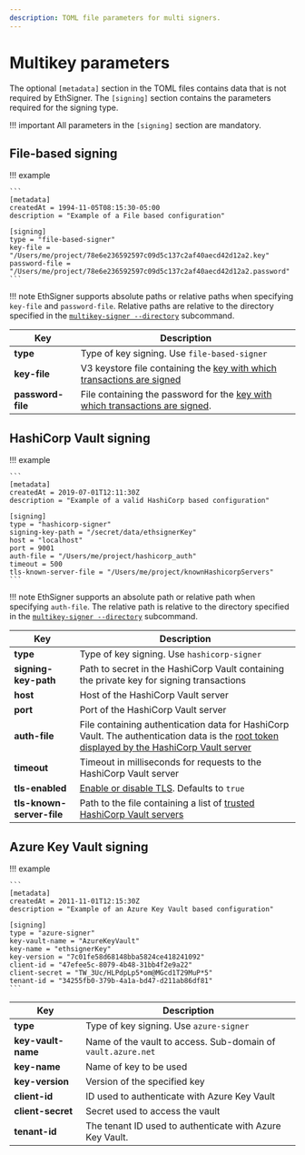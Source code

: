 ```yaml
---
description: TOML file parameters for multi signers.
---
```


# Multikey parameters

The optional `[metadata]` section in the TOML files contains data that is not
required by EthSigner. The `[signing]` section contains the parameters required
for the signing type.

!!! important
    All parameters in the `[signing]` section are mandatory.

## File-based signing

!!! example

    ```
    [metadata]
    createdAt = 1994-11-05T08:15:30-05:00
    description = "Example of a File based configuration"

    [signing]
    type = "file-based-signer"
    key-file = "/Users/me/project/78e6e236592597c09d5c137c2af40aecd42d12a2.key"
    password-file = "/Users/me/project/78e6e236592597c09d5c137c2af40aecd42d12a2.password"
    ```

!!! note
    EthSigner supports absolute paths or relative paths when specifying
    `key-file` and `password-file`. Relative paths are relative to
    the directory specified in the [`multikey-signer --directory`](../Reference/CLI/CLI-Syntax.md#multikey-options) subcommand.

| Key                  | Description                           |
|----------------------|---------------------------------------|
| **type**             | Type of key signing. Use `file-based-signer`|
| **key-file**         | V3 keystore file containing the [key with which transactions are signed](../Tutorials/Multifile.md#create-password-and-key-files) |
| **password-file**    | File containing the password for the [key with which transactions are signed](../Tutorials/Multifile.md#create-password-and-key-files).    |

## HashiCorp Vault signing

!!! example

    ```
    [metadata]
    createdAt = 2019-07-01T12:11:30Z
    description = "Example of a valid HashiCorp based configuration"

    [signing]
    type = "hashicorp-signer"
    signing-key-path = "/secret/data/ethsignerKey"
    host = "localhost"
    port = 9001
    auth-file = "/Users/me/project/hashicorp_auth"
    timeout = 500
    tls-known-server-file = "/Users/me/project/knownHashicorpServers"
    ```

!!! note
    EthSigner supports an absolute path or relative path when specifying
    `auth-file`. The relative path is relative to the directory specified
    in the [`multikey-signer --directory`](../Reference/CLI/CLI-Syntax.md#multikey-options) subcommand.

| Key                  | Description                           |
|----------------------|---------------------------------------|
| **type**             | Type of key signing. Use `hashicorp-signer`|
| **signing-key-path** | Path to secret in the HashiCorp Vault containing the private key for signing transactions |
| **host**             | Host of the HashiCorp Vault server  |
| **port**             | Port of the HashiCorp Vault server  |
| **auth-file**        | File containing authentication data for HashiCorp Vault. The authentication data is the [root token displayed by the HashiCorp Vault server](../HowTo/Store-Keys/Use-Hashicorp.md#storing-private-key-in-hashcorp-vault)    |
| **timeout**    | Timeout in milliseconds for requests to the HashiCorp Vault server    |
| **tls-enabled**      | [Enable or disable TLS](../Concepts/TLS.md). Defaults to `true` |
| **tls-known-server-file**  | Path to the file containing a list of [trusted HashiCorp Vault servers](../HowTo/Store-Keys/Use-Hashicorp.md#create-the-known-servers-file) |

## Azure Key Vault signing

!!! example

    ```
    [metadata]
    createdAt = 2011-11-01T12:15:30Z
    description = "Example of an Azure Key Vault based configuration"

    [signing]
    type = "azure-signer"
    key-vault-name = "AzureKeyVault"
    key-name = "ethsignerKey"
    key-version = "7c01fe58d68148bba5824ce418241092"
    client-id = "47efee5c-8079-4b48-31bb4f2e9a22"
    client-secret = "TW_3Uc/HLPdpLp5*om@MGcd1T29MuP*5"
    tenant-id = "34255fb0-379b-4a1a-bd47-d211ab86df81"
    ```

| Key                  | Description                           |
|----------------------|---------------------------------------|
| **type**             | Type of key signing. Use `azure-signer`|
| **key-vault-name**   | Name of the vault to access. Sub-domain of `vault.azure.net` |
| **key-name**         | Name of key to be used |
| **key-version**      | Version of the specified key |
| **client-id**        | ID used to authenticate with Azure Key Vault |
| **client-secret**    | Secret used to access the vault |
| **tenant-id**        | The tenant ID used to authenticate with Azure Key Vault. |
